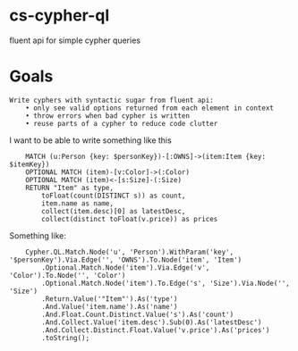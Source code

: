 # cs-cypher-ql
fluent api for simple cypher queries 

# Goals
 	Write cyphers with syntactic sugar from fluent api:
 		• only see valid options returned from each element in context
 		• throw errors when bad cypher is written
 		• reuse parts of a cypher to reduce code clutter

I want to be able to write something like this
```
    MATCH (u:Person {key: $personKey})-[:OWNS]->(item:Item {key: $itemKey})
    OPTIONAL MATCH (item)-[v:Color]->(:Color)
    OPTIONAL MATCH (item)<-[s:Size]-(:Size)
    RETURN "Item" as type,
        toFloat(count(DISTINCT s)) as count,
        item.name as name,
        collect(item.desc)[0] as latestDesc,
        collect(distinct toFloat(v.price)) as prices
```

 Something like:
```
    Cypher.QL.Match.Node('u', 'Person').WithParam('key', '$personKey').Via.Edge('', 'OWNS').To.Node('item', 'Item')
        .Optional.Match.Node('item').Via.Edge('v', 'Color').To.Node('', 'Color')
        .Optional.Match.Node('item').To.Edge('s', 'Size').Via.Node('', 'Size')
        .Return.Value('"Item"').As('type')
        .And.Value('item.name').As('name')
        .And.Float.Count.Distinct.Value('s').As('count')
        .And.Collect.Value('item.desc').Sub(0).As('latestDesc')
        .And.Collect.Distinct.Float.Value('v.price').As('prices')
        .toString();
```

